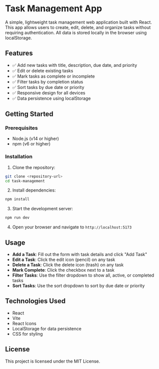 # Task Management App

A simple, lightweight task management web application built with React. This app allows users to create, edit, delete, and organize tasks without requiring authentication. All data is stored locally in the browser using localStorage.

## Features

- ✅ Add new tasks with title, description, due date, and priority
- ✅ Edit or delete existing tasks
- ✅ Mark tasks as complete or incomplete
- ✅ Filter tasks by completion status
- ✅ Sort tasks by due date or priority
- ✅ Responsive design for all devices
- ✅ Data persistence using localStorage

## Getting Started

### Prerequisites

- Node.js (v14 or higher)
- npm (v6 or higher)

### Installation

1. Clone the repository:
```bash
git clone <repository-url>
cd task-management
```

2. Install dependencies:
```bash
npm install
```

3. Start the development server:
```bash
npm run dev
```

4. Open your browser and navigate to `http://localhost:5173`

## Usage

- **Add a Task**: Fill out the form with task details and click "Add Task"
- **Edit a Task**: Click the edit icon (pencil) on any task
- **Delete a Task**: Click the delete icon (trash) on any task
- **Mark Complete**: Click the checkbox next to a task
- **Filter Tasks**: Use the filter dropdown to show all, active, or completed tasks
- **Sort Tasks**: Use the sort dropdown to sort by due date or priority

## Technologies Used

- React
- Vite
- React Icons
- LocalStorage for data persistence
- CSS for styling

## License

This project is licensed under the MIT License. 